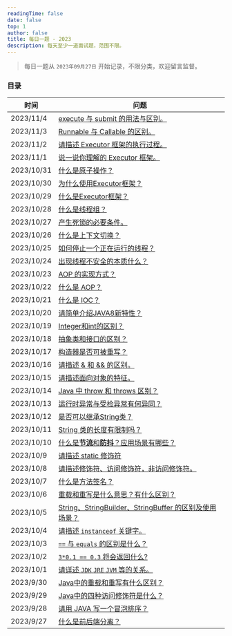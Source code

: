 ```yaml
---
readingTime: false
date: false
top: 1
author: false
title: 每日一题 - 2023
description: 每天至少一道面试题，范围不限。
---
```


> 每日一题从 `2023年09月27日` 开始记录，不限分类，欢迎留言监督。

### 目录

| 时间         | 问题                                                           |
|------------|--------------------------------------------------------------|
| 2023/11/4  | [execute 与 submit 的用法与区别。](./11.md#_11-4)                    |
| 2023/11/3  | [Runnable 与 Callable 的区别。](./11.md#_11-3)                    |
| 2023/11/2  | [请描述 Executor 框架的执行过程。](./11.md#_11-2)                       |
| 2023/11/1  | [说一说你理解的 Executor 框架。](./11.md#_11-1)                        |
| 2023/10/31 | [什么是原子操作？](./10.md#_10-31)                                   |
| 2023/10/30 | [为什么使用Executor框架？](./10.md#_10-30)                           |
| 2023/10/29 | [什么是Executor框架？](./10.md#_10-29)                             |
| 2023/10/28 | [什么是线程组？](./10.md#_10-28)                                    |
| 2023/10/27 | [产生死锁的必要条件。](./10.md#_10-27)                                 |
| 2023/10/26 | [什么是上下文切换？](./10.md#_10-26)                                  |
| 2023/10/25 | [如何停止一个正在运行的线程？](./10.md#_10-25)                             |
| 2023/10/24 | [出现线程不安全的本质什么？](./10.md#_10-24)                              |
| 2023/10/23 | [AOP 的实现方式？](./10.md#_10-23)                                 |
| 2023/10/22 | [什么是 AOP？](./10.md#_10-22)                                   |
| 2023/10/21 | [什么是 IOC？](./10.md#_10-21)                                   |
| 2023/10/20 | [请简单介绍JAVA8新特性？](./10.md#_10-20)                             |
| 2023/10/19 | [Integer和int的区别？](./10.md#_10-19)                            |
| 2023/10/18 | [抽象类和接口的区别？](./10.md#_10-18)                                 |
| 2023/10/17 | [构造器是否可被重写？](./10.md#_10-17)                                 |
| 2023/10/16 | [请描述 & 和 && 的区别。](./10.md#_10-16)                            |
| 2023/10/15 | [请描述面向对象的特征。](./10.md#_10-15)                                |
| 2023/10/14 | [Java 中 throw 和 throws 区别？](./10.md#_10-14)                  |
| 2023/10/13 | [运行时异常与受检异常有何异同？](./10.md#_10-13)                            |
| 2023/10/12 | [是否可以继承String类？](./10.md#_10-12)                             |
| 2023/10/11 | [String 类的长度有限制吗？](./10.md#_10-11)                           |
| 2023/10/10 | [什么是**节流**和**防抖**？应用场景有哪些？](./10.md#_10-10)                  |
| 2023/10/9  | [请描述 static 修饰符](./10.md#_10-9)                              |
| 2023/10/8  | [请描述修饰符、访问修饰符，非访问修饰符。](./10.md#_10-8)                        |
| 2023/10/7  | [什么是方法签名？](./10.md#_10-7)                                    |
| 2023/10/6  | [重载和重写是什么意思？有什么区别？](./10.md#_10-6)                           |
| 2023/10/5  | [String、StringBuilder、StringBuffer 的区别及使用场景？](./10.md#_10-5) |
| 2023/10/4  | [请描述 `instanceof` 关键字。](./10.md#_10-4)                       |
| 2023/10/3  | [`==` 与 `equals` 的区别是什么？](./10.md#_10-3)                     |
| 2023/10/2  | [`3*0.1 == 0.3` 将会返回什么?](./10.md#_10-2)                      |
| 2023/10/1  | [请详述 `JDK` `JRE` `JVM` 等的关系。](./10.md#_10-1)                 |
| 2023/9/30  | [Java中的重载和重写有什么区别？](./9.md#_9-30)                            |
| 2023/9/29  | [Java中的四种访问修饰符是什么？](./9.md#_9-29)                            |
| 2023/9/28  | [请用 JAVA 写一个冒泡排序？](./9.md#_9-28)                             |
| 2023/9/27  | [什么是前后端分离？](./9.md#_9-27)                                    |